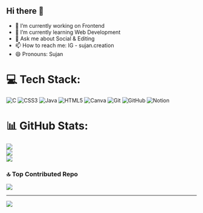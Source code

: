 ## Hi there 👋

- 🔭 I’m currently working on Frontend
- 🌱 I’m currently learning Web Development
- 💬 Ask me about Social & Editing
- 📫 How to reach me: IG - sujan.creation
- 😄 Pronouns: Sujan



# 💻 Tech Stack:
![C](https://img.shields.io/badge/c-%2300599C.svg?style=for-the-badge&logo=c&logoColor=white) ![CSS3](https://img.shields.io/badge/css3-%231572B6.svg?style=for-the-badge&logo=css3&logoColor=white) ![Java](https://img.shields.io/badge/java-%23ED8B00.svg?style=for-the-badge&logo=openjdk&logoColor=white) ![HTML5](https://img.shields.io/badge/html5-%23E34F26.svg?style=for-the-badge&logo=html5&logoColor=white) ![Canva](https://img.shields.io/badge/Canva-%2300C4CC.svg?style=for-the-badge&logo=Canva&logoColor=white) ![Git](https://img.shields.io/badge/git-%23F05033.svg?style=for-the-badge&logo=git&logoColor=white) ![GitHub](https://img.shields.io/badge/github-%23121011.svg?style=for-the-badge&logo=github&logoColor=white) ![Notion](https://img.shields.io/badge/Notion-%23000000.svg?style=for-the-badge&logo=notion&logoColor=white)
# 📊 GitHub Stats:
![](https://github-readme-stats.vercel.app/api?username=sujansamanta&theme=dark&hide_border=false&include_all_commits=false&count_private=false)<br/>
![](https://github-readme-streak-stats.herokuapp.com/?user=sujansamanta&theme=dark&hide_border=false)<br/>
![](https://github-readme-stats.vercel.app/api/top-langs/?username=sujansamanta&theme=dark&hide_border=false&include_all_commits=false&count_private=false&layout=compact)

### 🔝 Top Contributed Repo
![](https://github-contributor-stats.vercel.app/api?username=sujansamanta&limit=5&theme=dark&combine_all_yearly_contributions=true)

---
[![](https://visitcount.itsvg.in/api?id=sujansamanta&icon=0&color=0)](https://visitcount.itsvg.in)

<!-- Proudly created with GPRM ( https://gprm.itsvg.in ) -->
